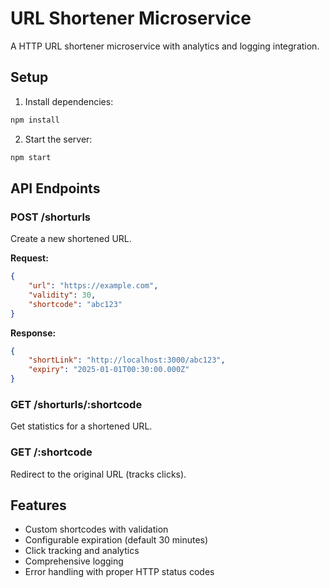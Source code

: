 # URL Shortener Microservice

A HTTP URL shortener microservice with analytics and logging integration.

## Setup

1. Install dependencies:
```bash
npm install
```

2. Start the server:
```bash
npm start
```

## API Endpoints

### POST /shorturls
Create a new shortened URL.

**Request:**
```json
{
    "url": "https://example.com",
    "validity": 30,
    "shortcode": "abc123"
}
```

**Response:**
```json
{
    "shortLink": "http://localhost:3000/abc123",
    "expiry": "2025-01-01T00:30:00.000Z"
}
```

### GET /shorturls/:shortcode
Get statistics for a shortened URL.

### GET /:shortcode
Redirect to the original URL (tracks clicks).

## Features
- Custom shortcodes with validation
- Configurable expiration (default 30 minutes)
- Click tracking and analytics
- Comprehensive logging
- Error handling with proper HTTP status codes
